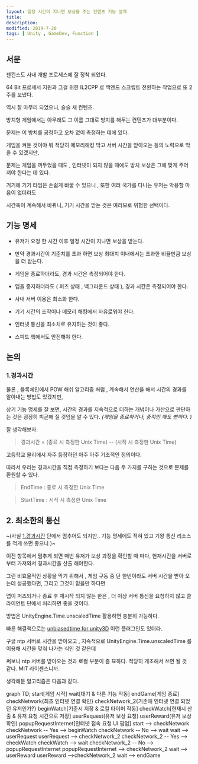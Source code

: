 ```yaml
---
layout: 일정 시간이 지나면 보상을 주는 컨텐츠 기능 설계 
title: 
description: 
modified: 2019-7-20
tags: [ Unity , GameDev, Function ] 
---
```


## 서문

젠킨스도 사내 개발 프로세스에 잘 정착 되었다. 

64 Bit 프로세서 지원과 그걸 위한 IL2CPP 로 백엔드 스크립트 전환하는 작업으로 또 2주를 보냈다. 

역시 잘 마무리 되었으니, 슬슬 새 컨텐츠. 

방치형 게임에서는 아무래도 그 이름 그대로 방치를 해두는 컨텐츠가 대부분이다.

문제는 이 방치를 공정하고 오차 없이 측정하는 데에 있다. 

게임을 켜둔 것이야 뭐 적당히 메모리해킹 막고 서버 시간을 받아오는 등의 노력으로 막을 수 있겠지만, 

문제는 게임을 꺼두었을 때도 , 인터넷이 되지 않을 때에도 방치 보상은 그에 맞게 주어져야 한다는 데 있다. 

거기에 기기 타임은 손쉽게 바꿀 수 있으니 , 또한 여러 국가를 다니는 유저는 악용할 마음이 없더라도 

시간축이 계속해서 바뀌니, 기기 시간을 받는 것은 여러모로 위험한 선택이다. 

## 기능 명세 

- 유저가 요청 한 시간 이후 일정 시간이 지나면 보상을 받는다.

- 만약 경과시간이 기준치를 초과 하면 보상 최대치 이내에서는 초과한 비율만큼 보상을 더 받는다. 

- 게임을 종료하더라도, 경과 시간은 측정되어야 한다. 

- 앱을 중지하더라도 ( 퍼즈 상태 , 백그라운드 상태 ), 경과 시간은 측정되어야 한다. 

- 사내 서버 이용은 최소화 한다. 

- 기기 시간의 조작이나 메모리 해킹에서 자유로워야 한다. 

- 인터넷 통신을 최소치로 유지하는 것이 좋다. 

- 스피드 핵에서도 안전해야 한다. 

## 논의

### 1.경과시간 

물론 , 블록체인에서 POW 해쉬 알고리즘 처럼 , 계속해서 연산을 해서 시간의 경과를 알아내는 방법도 있겠지만, 

상기 기능 명세를 잘 보면, 시간의 경과를 지속적으로 더하는 개념이나 가산으로 판단하는 것은 굉장히 피곤해 질 것임을 알 수 있다. 
_(게임을 종료하거나, 중지만 해도 뻔하다. )_

잘 생각해보자. 

> 경과시간 = (종료 시 측정한 Unix Time) -- (시작 시 측정한 Unix Time)

고등학교 물리에서 자주 등장하던 아주 아주 기초적인 정의이다.

따라서 우리는 경과시간을 직접 측정하기 보다는 다음 두 가지를 구하는 것으로 문제를 환원할 수 있다. 

> EndTime : 종료 시 측정한 Unix Time

> StartTime : 시작 시 측정한 Unix Time

## 2. 최소한의 통신 

~(사실 [1.경과시간](#1.경과시간) 단에서 멈추어도 되지만.. 기능 명세에도 적혀 있고 기왕 통신 리소스를 적게 쓰면 좋으니 )~

이전 항목에서 멈추게 되면 매번 유저가 보상 과정을 확인할 때 마다, 현재시간을 서버로 부터 가져와서 경과시간을 산출 해야한다. 

그런 비효율적인 상황을 막기 위해서 , 게임 구동 중 단 한번이라도 서버 시간을 받아 오는데 성공했다면, 그리고 그것이 믿을만 하다면 

앱이 퍼즈되거나 종료 후 재시작 되지 않는 한은 , 더 이상 서버 통신을 요청하지 않고 클라이언트 단에서 처리하면 좋을 것이다. 

방법은 UnityEngine.Time.unscaledTime 활용하면 충분히 가능하다. 

빠른 해결책으로는 [unbiasedtime for unity3D](https://github.com/Lordinarius/unbiasedtime) 이런 플러그인도 있더라. 

구글 ntp 서버로 시간을 받아오고 , 지속적으로 UnityEngine.Time.unscaledTime 를 이용해 시간을 맞춰 나가는 식인 것 같은데

써보니 ntp 서버를 받아오는 것과 로컬 부분이 좀 묘하다. 적당히 개조해서 쓰면 될 것 같다. MIT 라이센스니까.

생각해둔 알고리즘은 다음과 같다. 

<div class="mermaid">
graph TD;
    start[게임 시작]
    wait[대기 & 다른 기능 작동]
    endGame[게임 종료]
    checkNetwork{최초 인터넷 연결 확인}
    checkNetwork_2{기존에 인터넷 연결 되었던 유저인가?}
    beginWatch[기준시 저장 & 로컬 타이머 작동]
    checkWatch[현재시 산출 & 유저 요청 시간으로 저장]
    userRequest(유저 보상 요청)
    userReward(유저 보상 확인)
    popupRequestInternet[인터넷 접속 요청 UI 팝업]
    start --> checkNetwork 
    checkNetwork -- Yes --> beginWatch 
    checkNetwork -- No --> wait 
    wait --> userRequest 
    userRequest --> checkNetwork_2 
    checkNetwork_2 -- Yes --> checkWatch 
    checkWatch --> wait 
    checkNetwork_2 -- No --> popupRequestInternet 
    popupRequestInternet --> checkNetwork_2
    wait --> userReward 
    userReward -->checkNetwork_2
    wait --> endGame
</div>

